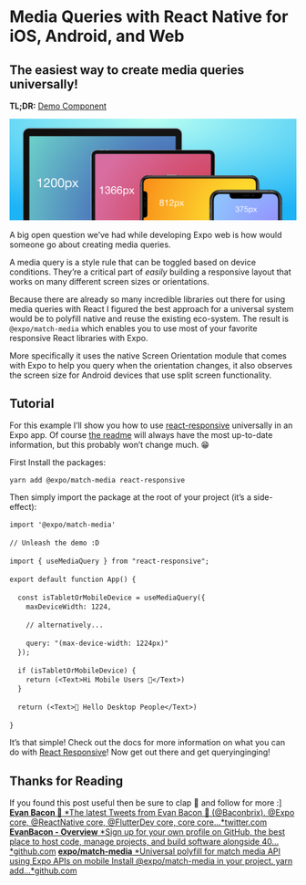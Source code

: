 
# Media Queries with React Native for iOS, Android, and Web

## The easiest way to create media queries universally!

**TL;DR:** [Demo Component](https://github.com/expo/match-media/blob/master/App.js)

![](./images/19u0qwz1W4sKsdwW4BN-Qgw.png)

A big open question we’ve had while developing Expo web is how would someone go about creating media queries.

A media query is a style rule that can be toggled based on device conditions. They’re a critical part of *easily* building a responsive layout that works on many different screen sizes or orientations.

Because there are already so many incredible libraries out there for using media queries with React I figured the best approach for a universal system would be to polyfill native and reuse the existing eco-system. The result is `@expo/match-media` which enables you to use most of your favorite responsive React libraries with Expo.

More specifically it uses the native Screen Orientation module that comes with Expo to help you query when the orientation changes, it also observes the screen size for Android devices that use split screen functionality.

## Tutorial

For this example I’ll show you how to use [react-responsive](https://github.com/contra/react-responsive) universally in an Expo app. Of course [the readme](https://github.com/expo/match-media) will always have the most up-to-date information, but this probably won’t change much. 😁

First Install the packages:

```
yarn add @expo/match-media react-responsive
```


Then simply import the package at the root of your project (it’s a side-effect):

```
import '@expo/match-media'

// Unleash the demo :D

import { useMediaQuery } from "react-responsive";

export default function App() {

  const isTabletOrMobileDevice = useMediaQuery({    
    maxDeviceWidth: 1224,

    // alternatively...

    query: "(max-device-width: 1224px)"  
  });

  if (isTabletOrMobileDevice) {
    return (<Text>Hi Mobile Users 👋</Text>)
  }

  return (<Text>👋 Hello Desktop People</Text>)

}
```


It’s that simple! Check out the docs for more information on what you can do with [React Responsive](https://github.com/evanbacon/react-responsive#with-hooks)! Now get out there and get queryinginging!

## Thanks for Reading

If you found this post useful then be sure to clap 👏 and follow for more :]
[**Evan Bacon 🥓**
*The latest Tweets from Evan Bacon 🥓 (@Baconbrix). @Expo core, @ReactNative core, @FlutterDev core, core core…*twitter.com](https://twitter.com/baconbrix)
[**EvanBacon - Overview**
*Sign up for your own profile on GitHub, the best place to host code, manage projects, and build software alongside 40…*github.com](https://github.com/evanbacon)
[**expo/match-media**
*Universal polyfill for match media API using Expo APIs on mobile Install @expo/match-media in your project. yarn add…*github.com](https://github.com/expo/match-media)